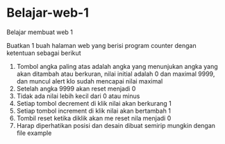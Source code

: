 # Belajar-web-1
Belajar membuat web 1


Buatkan 1 buah halaman web yang berisi program counter dengan ketentuan sebagai berikut
1. Tombol angka paling atas adalah angka yang menunjukan angka yang akan ditambah atau berkuran, nilai initial adalah 0 dan maximal 9999, dan muncul alert klo sudah mencapai nilai maximal
2. Setelah angka 9999 akan reset menjadi 0
3. Tidak ada nilai lebih kecil dari 0 atau minus
4. Setiap tombol decrement di klik nilai akan berkurang 1
5. Setiap tombol increment di klik nilai akan bertambah 1
6. Tombil reset ketika diklik akan me reset nila menjadi 0
7. Harap diperhatikan posisi dan desain dibuat semirip mungkin dengan file example